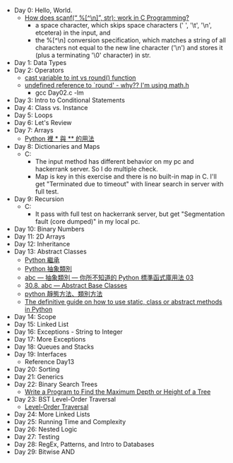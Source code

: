 * Day 0: Hello, World.
  * [How does scanf(“ %[^\n]”, str); work in C Programming?](https://stackoverflow.com/questions/40038538/how-does-scanf-n-str-work-in-c-programming)
    * a space character, which skips space characters (' ', '\t', '\n', etcetera) in the input, and
    * the %[^\n] conversion specification, which matches a string of all characters not equal to the new line character ('\n') and stores it (plus a terminating '\0' character) in str.
* Day 1: Data Types
* Day 2: Operators
  * [cast variable to int vs round() function](https://stackoverflow.com/questions/11128741/cast-variable-to-int-vs-round-function)
  * [undefined reference to `round' - why?? I'm using math.h](https://stackoverflow.com/questions/34095994/undefined-reference-to-round-why-im-using-math-h)
    * gcc Day02.c -lm
* Day 3: Intro to Conditional Statements
* Day 4: Class vs. Instance
* Day 5: Loops
* Day 6: Let's Review
* Day 7: Arrays
  * [Python 裡 * 與 ** 的用法](
http://e8859487.pixnet.net/blog/post/403127384-%5Bpython%5D-%2A%2A-%E9%9B%99%E6%98%9F%E8%99%9F%28double-star-asterisk%29-vs-%2A%E5%96%AE%E6%98%9F%E8%99%9F%28st)
* Day 8: Dictionaries and Maps
  * C:
    * The input method has different behavior on my pc and hackerrank server. So I do multiple check.
    * Map is key in this exercise and there is no built-in map in C. I'll get "Terminated due to timeout" with linear search in server with full test.
* Day 9: Recursion
  * C:
    * It pass with full test on hackerrank server, but get "Segmentation fault (core dumped)" in my local pc.
* Day 10: Binary Numbers
* Day 11: 2D Arrays
* Day 12: Inheritance
* Day 13: Abstract Classes
  * [Python 繼承](https://openhome.cc/Gossip/Python/Inheritance.html)
  * [Python 抽象類別](https://openhome.cc/Gossip/Python/AbstractClass.html)
  * [abc — 抽象類別 — 你所不知道的 Python 標準函式庫用法 03](https://blog.louie.lu/2017/07/28/%E4%BD%A0%E6%89%80%E4%B8%8D%E7%9F%A5%E9%81%93%E7%9A%84-python-%E6%A8%99%E6%BA%96%E5%87%BD%E5%BC%8F%E5%BA%AB%E7%94%A8%E6%B3%95-03-abc/)
  * [30.8. abc — Abstract Base Classes](https://docs.python.org/3/library/abc.html)
  * [python 靜態方法、類別方法](https://openhome.cc/Gossip/Python/StaticClassMethod.html)
  * [The definitive guide on how to use static, class or abstract methods in Python](https://julien.danjou.info/guide-python-static-class-abstract-methods/)
* Day 14: Scope
* Day 15: Linked List
* Day 16: Exceptions - String to Integer
* Day 17: More Exceptions
* Day 18: Queues and Stacks
* Day 19: Interfaces
  * Reference Day13
* Day 20: Sorting
* Day 21: Generics
* Day 22: Binary Search Trees
  * [Write a Program to Find the Maximum Depth or Height of a Tree](https://www.geeksforgeeks.org/write-a-c-program-to-find-the-maximum-depth-or-height-of-a-tree/)
* Day 23: BST Level-Order Traversal
  * [Level-Order Traversal](http://alrightchiu.github.io/SecondRound/binary-tree-traversalxun-fang.html#level)
* Day 24: More Linked Lists
* Day 25: Running Time and Complexity
* Day 26: Nested Logic
* Day 27: Testing
* Day 28: RegEx, Patterns, and Intro to Databases
* Day 29: Bitwise AND
